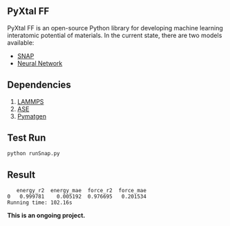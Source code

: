 ## PyXtal FF

PyXtal FF is an open-source Python library for developing machine learning interatomic potential of materials. In the current state, there are two models available: 
- [SNAP](https://www.sciencedirect.com/science/article/pii/S0021999114008353?via%3Dihub)
- [Neural Network](https://journals.aps.org/prl/abstract/10.1103/PhysRevLett.98.146401)

## Dependencies
1. [LAMMPS](https://lammps.sandia.gov/doc/Install.html)
2. [ASE](https://wiki.fysik.dtu.dk/ase/)
3. [Pymatgen](https://pymatgen.org/)

## Test Run
```python runSnap.py```

## Result
```
   energy_r2  energy_mae  force_r2  force_mae
0   0.999781    0.005192  0.976695   0.201534
Running time: 102.16s
```

**This is an ongoing project.**
